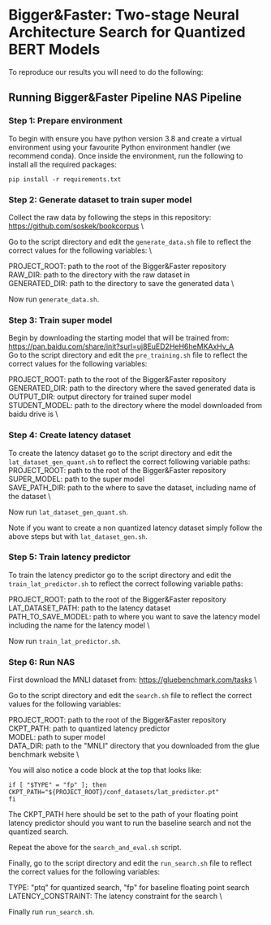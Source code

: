 # Bigger\&Faster: Two-stage Neural Architecture Search for Quantized BERT Models

To reproduce our results you will need to do the following:

## Running Bigger&Faster Pipeline NAS Pipeline 

### Step 1: Prepare environment

To begin with ensure you have python version 3.8 and create a virtual environment using your favourite Python environment handler (we recommend conda).
Once inside the environment, run the following to install all the required packages:

```
pip install -r requirements.txt
```

### Step 2: Generate dataset to train super model

Collect the raw data by following the steps in this repository: https://github.com/soskek/bookcorpus \

Go to the script directory and edit the `generate_data.sh` file to reflect the correct values for the following variables: \

PROJECT_ROOT:  path to the root of the Bigger&Faster repository \
RAW_DIR: path to the directory with the raw dataset in \
GENERATED_DIR: path to the directory to save the generated data \

Now run `generate_data.sh`.

### Step 3: Train super model 

Begin by downloading the starting model that will be trained from: https://pan.baidu.com/share/init?surl=uj8EuED2HeH6heMKAxHv_A \
Go to the script directory and edit the `pre_training.sh` file to reflect the correct values for the following variables:

PROJECT_ROOT:  path to the root of the Bigger&Faster repository \
GENERATED_DIR: path to the directory where the saved generated data is \
OUTPUT_DIR: output directory for trained super model \
STUDENT_MODEL: path to the directory where the model downloaded from baidu drive is \

### Step 4: Create latency dataset

To create the latency dataset go to the script directory and edit the `lat_dataset_gen_quant.sh` to reflect the correct following variable paths:
PROJECT_ROOT:  path to the root of the Bigger&Faster repository \
SUPER_MODEL:  path to the super model \
SAVE_PATH_DIR: path to the where to save the dataset, including name of the dataset \

Now run `lat_dataset_gen_quant.sh`.

Note if you want to create a non quantized latency dataset simply follow the above steps but with `lat_dataset_gen.sh`.

### Step 5: Train latency predictor

To train the latency predictor go to the script directory and edit the `train_lat_predictor.sh` to reflect the correct following variable paths:

PROJECT_ROOT: path to the root of the Bigger&Faster repository \
LAT_DATASET_PATH: path to the latency dataset \
PATH_TO_SAVE_MODEL: path to where you want to save the latency model including the name for the latency model \

Now run `train_lat_predictor.sh`.

### Step 6: Run NAS

First download the MNLI dataset from: https://gluebenchmark.com/tasks \

Go to the script directory and edit the `search.sh` file to reflect the correct values for the following variables:

PROJECT_ROOT: path to the root of the Bigger&Faster repository \
CKPT_PATH: path to quantized latency predictor \
MODEL: path to super model \
DATA_DIR: path to the "MNLI" directory that you downloaded from the glue benchmark website \

You will also notice a code block at the top that looks like:

```
if [ "$TYPE" = "fp" ]; then
CKPT_PATH="${PROJECT_ROOT}/conf_datasets/lat_predictor.pt"
fi
```

The CKPT_PATH here should be set to the path of your floating point latency predictor should you want to run the baseline search and not the quantized search.

Repeat the above for the `search_and_eval.sh` script.

Finally, go to the script directory and edit the `run_search.sh` file to reflect the correct values for the following variables:

TYPE: "ptq" for quantized search, "fp" for baseline floating point search \
LATENCY_CONSTRAINT: The latency constraint for the search \

Finally run `run_search.sh`.

